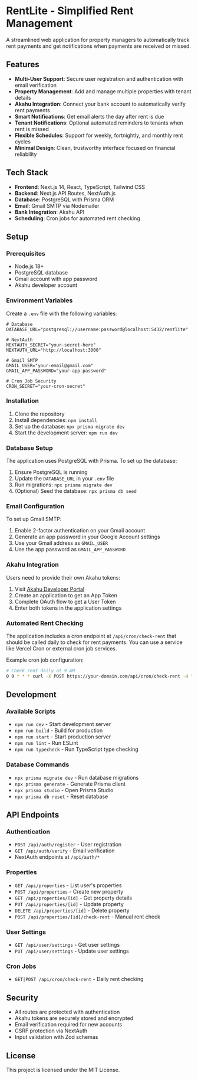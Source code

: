 # RentLite - Simplified Rent Management

A streamlined web application for property managers to automatically track rent payments and get notifications when payments are received or missed.

## Features

- **Multi-User Support**: Secure user registration and authentication with email verification
- **Property Management**: Add and manage multiple properties with tenant details
- **Akahu Integration**: Connect your bank account to automatically verify rent payments
- **Smart Notifications**: Get email alerts the day after rent is due
- **Tenant Notifications**: Optional automated reminders to tenants when rent is missed
- **Flexible Schedules**: Support for weekly, fortnightly, and monthly rent cycles
- **Minimal Design**: Clean, trustworthy interface focused on financial reliability

## Tech Stack

- **Frontend**: Next.js 14, React, TypeScript, Tailwind CSS
- **Backend**: Next.js API Routes, NextAuth.js
- **Database**: PostgreSQL with Prisma ORM
- **Email**: Gmail SMTP via Nodemailer
- **Bank Integration**: Akahu API
- **Scheduling**: Cron jobs for automated rent checking

## Setup

### Prerequisites

- Node.js 18+
- PostgreSQL database
- Gmail account with app password
- Akahu developer account

### Environment Variables

Create a `.env` file with the following variables:

```env
# Database
DATABASE_URL="postgresql://username:password@localhost:5432/rentlite"

# NextAuth
NEXTAUTH_SECRET="your-secret-here"
NEXTAUTH_URL="http://localhost:3000"

# Gmail SMTP
GMAIL_USER="your-email@gmail.com"
GMAIL_APP_PASSWORD="your-app-password"

# Cron Job Security
CRON_SECRET="your-cron-secret"
```

### Installation

1. Clone the repository
2. Install dependencies: `npm install`
3. Set up the database: `npx prisma migrate dev`
4. Start the development server: `npm run dev`

### Database Setup

The application uses PostgreSQL with Prisma. To set up the database:

1. Ensure PostgreSQL is running
2. Update the `DATABASE_URL` in your `.env` file
3. Run migrations: `npx prisma migrate dev`
4. (Optional) Seed the database: `npx prisma db seed`

### Email Configuration

To set up Gmail SMTP:

1. Enable 2-factor authentication on your Gmail account
2. Generate an app password in your Google Account settings
3. Use your Gmail address as `GMAIL_USER`
4. Use the app password as `GMAIL_APP_PASSWORD`

### Akahu Integration

Users need to provide their own Akahu tokens:

1. Visit [Akahu Developer Portal](https://developers.akahu.nz)
2. Create an application to get an App Token
3. Complete OAuth flow to get a User Token
4. Enter both tokens in the application settings

### Automated Rent Checking

The application includes a cron endpoint at `/api/cron/check-rent` that should be called daily to check for rent payments. You can use a service like Vercel Cron or external cron job services.

Example cron job configuration:
```bash
# Check rent daily at 9 AM
0 9 * * * curl -X POST https://your-domain.com/api/cron/check-rent -H "Authorization: Bearer your-cron-secret"
```

## Development

### Available Scripts

- `npm run dev` - Start development server
- `npm run build` - Build for production
- `npm run start` - Start production server
- `npm run lint` - Run ESLint
- `npm run typecheck` - Run TypeScript type checking

### Database Commands

- `npx prisma migrate dev` - Run database migrations
- `npx prisma generate` - Generate Prisma client
- `npx prisma studio` - Open Prisma Studio
- `npx prisma db reset` - Reset database

## API Endpoints

### Authentication
- `POST /api/auth/register` - User registration
- `GET /api/auth/verify` - Email verification
- NextAuth endpoints at `/api/auth/*`

### Properties
- `GET /api/properties` - List user's properties
- `POST /api/properties` - Create new property
- `GET /api/properties/[id]` - Get property details
- `PUT /api/properties/[id]` - Update property
- `DELETE /api/properties/[id]` - Delete property
- `POST /api/properties/[id]/check-rent` - Manual rent check

### User Settings
- `GET /api/user/settings` - Get user settings
- `PUT /api/user/settings` - Update user settings

### Cron Jobs
- `GET|POST /api/cron/check-rent` - Daily rent checking

## Security

- All routes are protected with authentication
- Akahu tokens are securely stored and encrypted
- Email verification required for new accounts
- CSRF protection via NextAuth
- Input validation with Zod schemas

## License

This project is licensed under the MIT License.